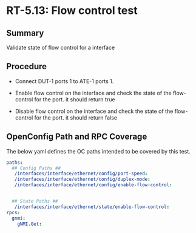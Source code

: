# RT-5.13: Flow control test

## Summary

Validate state of flow control for a interface

## Procedure

*   Connect DUT-1 ports 1 to ATE-1 ports 1.

*   Enable flow control on the interface and check the state of the flow-control
  for the port. it should return true
*   Disable flow control on the interface and check the state of the
  flow-control for the port. it should return false


## OpenConfig Path and RPC Coverage

The below yaml defines the OC paths intended to be covered by this test.

```yaml
paths:
  ## Config Paths ##
   /interfaces/interface/ethernet/config/port-speed:
   /interfaces/interface/ethernet/config/duplex-mode:
   /interfaces/interface/ethernet/config/enable-flow-control:


  ## State Paths ##
   /interfaces/interface/ethernet/state/enable-flow-control:
rpcs:
  gnmi:
    gNMI.Get:
```


